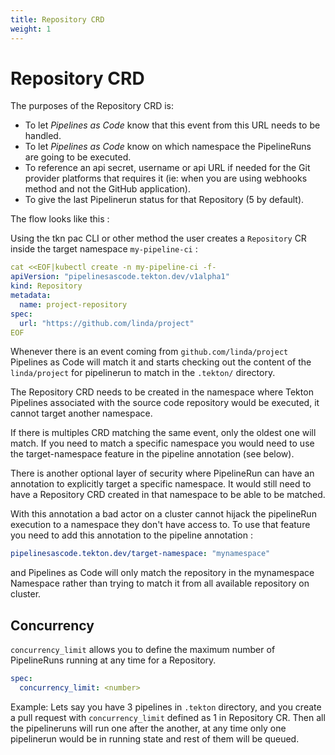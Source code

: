 ```yaml
---
title: Repository CRD
weight: 1
---
```

# Repository CRD

The purposes of the Repository CRD  is:

- To let _Pipelines as Code_ know that this event from this URL needs to be handled.
- To let _Pipelines as Code_ know on which namespace the PipelineRuns are going to be executed.
- To reference an api secret, username or api URL if needed for the Git provider
  platforms that requires it (ie: when you are using webhooks method and not
  the GitHub application).
- To give the last Pipelinerun status for that Repository (5 by default).

The flow looks like this :

Using the tkn pac CLI or other method the user creates a `Repository` CR
inside the target namespace `my-pipeline-ci` :

```yaml
cat <<EOF|kubectl create -n my-pipeline-ci -f-
apiVersion: "pipelinesascode.tekton.dev/v1alpha1"
kind: Repository
metadata:
  name: project-repository
spec:
  url: "https://github.com/linda/project"
EOF
```

Whenever there is an event coming from `github.com/linda/project` Pipelines as
Code will match it and starts checking out the content of the `linda/project`
for pipelinerun to match in the `.tekton/` directory.

The Repository CRD needs to be created in the namespace where Tekton Pipelines
associated with the source code repository would be executed, it cannot target
another namespace.

If there is multiples CRD matching the same event, only the oldest one will
match. If you need to match a specific namespace you would need to use the
target-namespace feature in the pipeline annotation (see below).

There is another optional layer of security where PipelineRun can have an
annotation to explicitly target a specific
namespace. It would still need to have a Repository CRD created in that
namespace to be able to be matched.

With this annotation a bad actor on a cluster cannot hijack the pipelineRun
execution to a namespace they don't have access to. To use that feature you
need to add this annotation to the pipeline annotation :

```yaml
pipelinesascode.tekton.dev/target-namespace: "mynamespace"
```

and Pipelines as Code will only match the repository in the mynamespace
Namespace rather than trying to match it from all available repository on cluster.

## Concurrency

`concurrency_limit` allows you to define the maximum number of PipelineRuns running at any time for a Repository.

```yaml
spec:
  concurrency_limit: <number> 
```

Example:
Lets say you have 3 pipelines in `.tekton` directory, and you create a pull request with `concurrency_limit` defined as 1 in
Repository CR. Then all the pipelineruns will run one after the another, at any time only one pipelinerun would be in running
state and rest of them will be queued.
